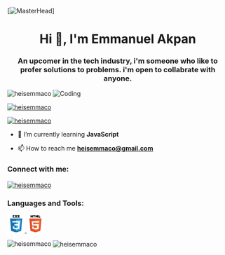 [![MasterHead](https://i.pinimg.com/originals/8d/62/1f/8d621f66f551b6a39072473d52280ff0.gif)]
<h1 align="center">Hi 👋, I'm Emmanuel Akpan</h1>
<h3 align="center">An upcomer in the tech industry, i'm someone who like to profer solutions to problems. i'm open to collabrate with anyone.</h3>
<img align="right" alt= "Coding" width= "400" src= "https://media1.giphy.com/media/qgQUggAC3Pfv687qPC/giphy.gif"

<p align="left"> <img src="https://komarev.com/ghpvc/?username=heisemmaco&label=Profile%20views&color=0e75b6&style=flat" alt="heisemmaco" /> </p>

<p align="left"> <a href="https://github.com/ryo-ma/github-profile-trophy"><img src="https://github-profile-trophy.vercel.app/?username=heisemmaco" alt="heisemmaco" /></a> </p>

<p align="left"> <a href="https://twitter.com/heisemmaco" target="blank"><img src="https://img.shields.io/twitter/follow/heisemmaco?logo=twitter&style=for-the-badge" alt="heisemmaco" /></a> </p>

- 🌱 I’m currently learning **JavaScript**

- 📫 How to reach me **heisemmaco@gmail.com**

<h3 align="left">Connect with me:</h3>
<p align="left">
<a href="https://twitter.com/heisemmaco" target="blank"><img align="center" src="https://raw.githubusercontent.com/rahuldkjain/github-profile-readme-generator/master/src/images/icons/Social/twitter.svg" alt="heisemmaco" height="30" width="40" /></a>
</p>

<h3 align="left">Languages and Tools:</h3>
<p align="left"> <a href="https://www.w3schools.com/css/" target="_blank" rel="noreferrer"> <img src="https://raw.githubusercontent.com/devicons/devicon/master/icons/css3/css3-original-wordmark.svg" alt="css3" width="40" height="40"/> </a> <a href="https://www.w3.org/html/" target="_blank" rel="noreferrer"> <img src="https://raw.githubusercontent.com/devicons/devicon/master/icons/html5/html5-original-wordmark.svg" alt="html5" width="40" height="40"/> </a> </p>

<p><img align="left" src="https://github-readme-stats.vercel.app/api/top-langs?username=heisemmaco&show_icons=true&locale=en&layout=compact" alt="heisemmaco" /></p>

<p>&nbsp;<img align="center" src="https://github-readme-stats.vercel.app/api?username=heisemmaco&show_icons=true&locale=en" alt="heisemmaco" /></p>
